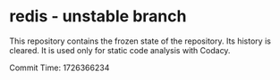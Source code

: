 # redis - unstable branch

This repository contains the frozen state of the repository.
Its history is cleared. It is used only for static code
analysis with Codacy.

Commit Time: 1726366234